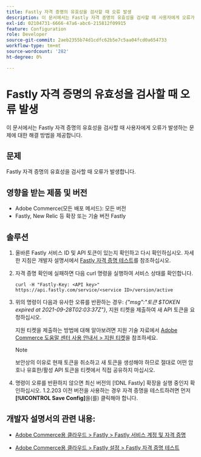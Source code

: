 ```yaml
---
title: Fastly 자격 증명의 유효성을 검사할 때 오류 발생
description: 이 문서에서는 Fastly 자격 증명의 유효성을 검사할 때 사용자에게 오류가 발생하는 문제에 대한 해결 방법을 제공합니다.
exl-id: 02104731-6666-47a6-abc6-215812f09915
feature: Configuration
role: Developer
source-git-commit: 2aeb2355b74d1cdfc62b5e7c5aa04fcd0a654733
workflow-type: tm+mt
source-wordcount: '282'
ht-degree: 0%

---
```


# Fastly 자격 증명의 유효성을 검사할 때 오류 발생

이 문서에서는 Fastly 자격 증명의 유효성을 검사할 때 사용자에게 오류가 발생하는 문제에 대한 해결 방법을 제공합니다.

## 문제

Fastly 자격 증명의 유효성을 검사할 때 오류가 발생합니다.

## 영향을 받는 제품 및 버전

* Adobe Commerce(모든 배포 메서드): 모든 버전
* Fastly, New Relic 등 확장 또는 기술 버전 Fastly

## 솔루션

1. 올바른 Fastly 서비스 ID 및 API 토큰이 있는지 확인하고 다시 확인하십시오. 자세한 지침은 개발자 설명서에서 [Fastly 자격 증명 테스트](https://experienceleague.adobe.com/ko/docs/commerce-cloud-service/user-guide/cdn/setup-fastly/fastly-configuration#test-the-fastly-credentials)를 참조하십시오.
1. 자격 증명 확인에 실패하면 다음 curl 명령을 실행하여 서비스 상태를 확인합니다.

   ```curl
   curl -H "Fastly-Key: <API key>" https://api.fastly.com/service/<service ID>/version/active
   ```

1. 위의 명령이 다음과 유사한 오류를 반환하는 경우: *{&quot;msg&quot;:&quot;토큰 $TOKEN expired at 2021-09-28T02:03:37Z&quot;}*, 지원 티켓을 제출하여 새 API 토큰을 요청하십시오.

   지원 티켓을 제출하는 방법에 대해 알아보려면 지원 기술 자료에서 [Adobe Commerce 도움말 센터 사용 안내서 > 지원 티켓](/help/help-center-guide/help-center/magento-help-center-user-guide.md#support-tickets)을 참조하세요.

   >[!NOTE]
   >
   >보안상의 이유로 현재 토큰을 취소하고 새 토큰을 생성해야 하므로 절대로 어떤 암호나 유효한/활성 API 토큰을 티켓에서 직접 공유하지 마십시오.

1. 명령이 오류를 반환하지 않으면 최신 버전의 [!DNL Fastly] 확장을 실행 중인지 확인하십시오. 1.2.203 이전 버전을 사용하는 경우 자격 증명을 테스트하려면 먼저 **[!UICONTROL Save Config]**&#x200B;을(를) 클릭해야 합니다.

## 개발자 설명서의 관련 내용:

* [Adobe Commerce용 클라우드 > Fastly > Fastly 서비스 계정 및 자격 증명](https://experienceleague.adobe.com/ko/docs/commerce-cloud-service/user-guide/cdn/fastly#fastly-service-account-and-credentials)

* [Adobe Commerce용 클라우드 > Fastly 설정 > Fastly 자격 증명 테스트](https://experienceleague.adobe.com/ko/docs/commerce-cloud-service/user-guide/cdn/setup-fastly/fastly-configuration#test-the-fastly-credentials)
